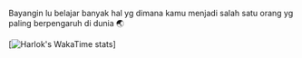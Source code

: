 Bayangin lu belajar banyak hal yg dimana kamu menjadi salah satu orang yg paling berpengaruh di dunia 🌏

[![Harlok's WakaTime stats](https://github-readme-stats.vercel.app/api/wakatime?username=pepeng28)]

